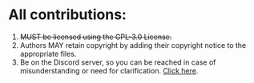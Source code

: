 # All contributions:

1. ~~MUST be licensed using the GPL-3.0 License.~~
2. Authors MAY retain copyright by adding their copyright notice to the appropriate files.
3. Be on the Discord server, so you can be reached in case of misunderstanding or need for clarification. [Click here](https://discord.gg/4m2SgCmWMr). 
